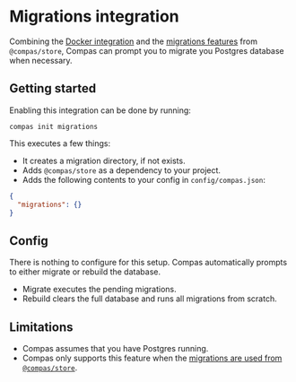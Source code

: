 # Migrations integration

Combining the [Docker integration](/docs/integrations/docker.html) and the
[migrations features](/features/migrations.html) from `@compas/store`, Compas
can prompt you to migrate you Postgres database when necessary.

## Getting started

Enabling this integration can be done by running:

```shell
compas init migrations
```

This executes a few things:

- It creates a migration directory, if not exists.
- Adds `@compas/store` as a dependency to your project.
- Adds the following contents to your config in `config/compas.json`:

```json
{
  "migrations": {}
}
```

## Config

There is nothing to configure for this setup. Compas automatically prompts to
either migrate or rebuild the database.

- Migrate executes the pending migrations.
- Rebuild clears the full database and runs all migrations from scratch.

## Limitations

- Compas assumes that you have Postgres running.
- Compas only supports this feature when the
  [migrations are used from `@compas/store`](/features/migrations.html).
